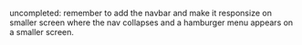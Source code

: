 uncompleted: remember to add the navbar and make it responsize on smaller screen
where the nav collapses and a hamburger menu appears on a smaller screen.
